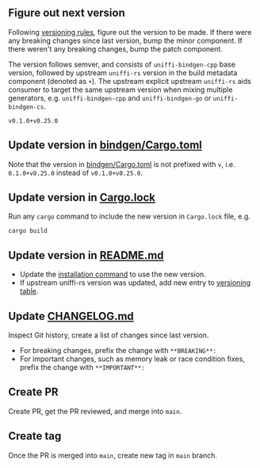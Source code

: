 ## Figure out next version

Following [versioning rules](../README.md#versioning), figure
out the version to be made. If there were any breaking changes since last version, bump the minor
component. If there weren't any breaking changes, bump the patch component.

The version follows semver, and consists of `uniffi-bindgen-cpp` base version, followed by
upstream `uniffi-rs` version in the build metadata component (denoted as `+`). The upstream explicit
upstream `uniffi-rs` aids consumer to target the same upstream version when mixing multiple
generators, e.g. `uniffi-bindgen-cpp` and `uniffi-bindgen-go` or `uniffi-bindgen-cs`.

```
v0.1.0+v0.25.0
```

## Update version in [bindgen/Cargo.toml](../bindgen/Cargo.toml)

Note that the version in [bindgen/Cargo.toml](../bindgen/Cargo.toml) is not prefixed with `v`,
i.e. `0.1.0+v0.25.0` instead of `v0.1.0+v0.25.0`.

## Update version in [Cargo.lock](../Cargo.lock)

Run any `cargo` command to include the new version in `Cargo.lock` file, e.g.

```
cargo build
```

## Update version in [README.md](../README.md)

- Update the [installation command](../README.md#how-to-install) to use the new version.
- If upstream uniffi-rs version was updated, add new entry to [versioning table](../README.md#versioning).

## Update [CHANGELOG.md](../CHANGELOG.md)

Inspect Git history, create a list of changes since last version.

- For breaking changes, prefix the change with `**BREAKING**:`
- For important changes, such as memory leak or race condition fixes, prefix the change with `**IMPORTANT**:`

## Create PR

Create PR, get the PR reviewed, and merge into `main`.

## Create tag

Once the PR is merged into `main`, create new tag in `main` branch.
